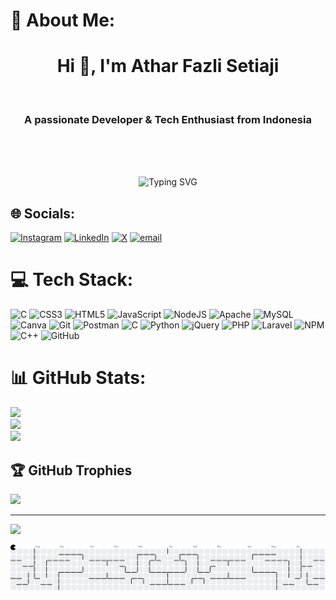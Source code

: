 # 💫 About Me:
<h1 align="center">Hi 👋, I'm Athar Fazli Setiaji</h1><br><h3 align="center">A passionate Developer & Tech Enthusiast from Indonesia</h3><br><br><p align="center"><br>  <img src="https://readme-typing-svg.demolab.com?font=Fira+Code&size=20&duration=3000&pause=1000&color=F97316&center=true&vCenter=true&width=435&lines=Welcome+to+my+GitHub!;I'm+a+Laravel+%26+Web+Developer;Always+Learning+New+Things" alt="Typing SVG" /><br></p>


## 🌐 Socials:
[![Instagram](https://img.shields.io/badge/Instagram-%23E4405F.svg?logo=Instagram&logoColor=white)](https://instagram.com/athar_fazli) [![LinkedIn](https://img.shields.io/badge/LinkedIn-%230077B5.svg?logo=linkedin&logoColor=white)](https://linkedin.com/in/atharfazli) [![X](https://img.shields.io/badge/X-black.svg?logo=X&logoColor=white)](https://x.com/AtharFazli) [![email](https://img.shields.io/badge/Email-D14836?logo=gmail&logoColor=white)](mailto:atharfs9@gmail.com) 

# 💻 Tech Stack:
![C](https://img.shields.io/badge/c-%2300599C.svg?style=for-the-badge&logo=c&logoColor=white) ![CSS3](https://img.shields.io/badge/css3-%231572B6.svg?style=for-the-badge&logo=css3&logoColor=white) ![HTML5](https://img.shields.io/badge/html5-%23E34F26.svg?style=for-the-badge&logo=html5&logoColor=white) ![JavaScript](https://img.shields.io/badge/javascript-%23323330.svg?style=for-the-badge&logo=javascript&logoColor=%23F7DF1E) ![NodeJS](https://img.shields.io/badge/node.js-6DA55F?style=for-the-badge&logo=node.js&logoColor=white) ![Apache](https://img.shields.io/badge/apache-%23D42029.svg?style=for-the-badge&logo=apache&logoColor=white) ![MySQL](https://img.shields.io/badge/mysql-4479A1.svg?style=for-the-badge&logo=mysql&logoColor=white) ![Canva](https://img.shields.io/badge/Canva-%2300C4CC.svg?style=for-the-badge&logo=Canva&logoColor=white) ![Git](https://img.shields.io/badge/git-%23F05033.svg?style=for-the-badge&logo=git&logoColor=white) ![Postman](https://img.shields.io/badge/Postman-FF6C37?style=for-the-badge&logo=postman&logoColor=white) ![C](https://img.shields.io/badge/c-%2300599C.svg?style=for-the-badge&logo=c&logoColor=white) ![Python](https://img.shields.io/badge/python-3670A0?style=for-the-badge&logo=python&logoColor=ffdd54) ![jQuery](https://img.shields.io/badge/jquery-%230769AD.svg?style=for-the-badge&logo=jquery&logoColor=white) ![PHP](https://img.shields.io/badge/php-%23777BB4.svg?style=for-the-badge&logo=php&logoColor=white) ![Laravel](https://img.shields.io/badge/laravel-%23FF2D20.svg?style=for-the-badge&logo=laravel&logoColor=white) ![NPM](https://img.shields.io/badge/NPM-%23CB3837.svg?style=for-the-badge&logo=npm&logoColor=white) ![C++](https://img.shields.io/badge/c++-%2300599C.svg?style=for-the-badge&logo=c%2B%2B&logoColor=white) ![GitHub](https://img.shields.io/badge/github-%23121011.svg?style=for-the-badge&logo=github&logoColor=white)
# 📊 GitHub Stats:
![](https://github-readme-stats.vercel.app/api?username=AtharFazli&theme=ayu-mirage&hide_border=false&include_all_commits=false&count_private=false)<br/>
![](https://nirzak-streak-stats.vercel.app/?user=AtharFazli&theme=ayu-mirage&hide_border=false)<br/>
![](https://github-readme-stats.vercel.app/api/top-langs/?username=AtharFazli&theme=ayu-mirage&hide_border=false&include_all_commits=false&count_private=false&layout=compact)

## 🏆 GitHub Trophies
![](https://github-profile-trophy.vercel.app/?username=AtharFazli&theme=radical&no-frame=false&no-bg=true&margin-w=4)

---
[![](https://visitcount.itsvg.in/api?id=AtharFazli&icon=0&color=0)](https://visitcount.itsvg.in)


<picture>
  <source media="(prefers-color-scheme: dark)" srcset="https://raw.githubusercontent.com/AtharFazli/AtharFazli/output/pacman-contribution-graph-dark.svg">
  <source media="(prefers-color-scheme: light)" srcset="https://raw.githubusercontent.com/AtharFazli/AtharFazli/output/pacman-contribution-graph.svg">
  <img alt="pacman contribution graph" src="https://raw.githubusercontent.com/AtharFazli/AtharFazli/output/pacman-contribution-graph.svg">
</picture>

###

<!-- Proudly created with GPRM ( https://gprm.itsvg.in ) -->